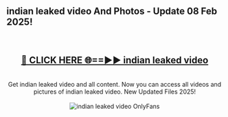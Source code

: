 <h2>indian leaked video And Photos - Update 08 Feb 2025!</h2>
<br>
<div align="center">
<h2><a href="https://cutt.ly/te57wshS" rel="nofollow">🔴 CLICK HERE 🌐==►► indian leaked video</a></h2>
<br>
Get indian leaked video and all content. Now you can access all videos and pictures of indian leaked video. New Updated Files 2025!
<br>
<br>
<a href="https://cutt.ly/te57wshS" rel="nofollow" data-target="animated-image.originalLink"><img src="https://i.ibb.co.com/WyWwxjT/player-gif2.gif" alt="indian leaked video OnlyFans" style="max-width: 100%; display: inline-block;" data-target="animated-image.originalImage"></a>
</div>
<br>